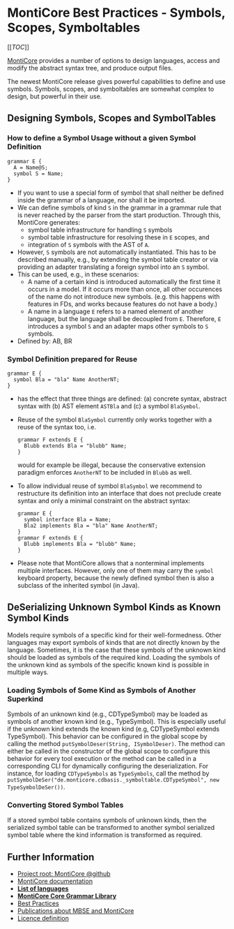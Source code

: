 <!-- (c) https://github.com/MontiCore/monticore -->

# MontiCore Best Practices - Symbols, Scopes, Symboltables

[[_TOC_]]

[MontiCore](http://www.monticore.de) provides a number of options to design 
languages, access and modify the abstract syntax tree, and produce output files.

The newest MontiCore release gives powerful capabilities to define and 
use symbols. Symbols, scopes, and symboltables are somewhat complex 
to design, but powerful in their use.


## **Designing Symbols, Scopes and SymbolTables** 

### How to define a Symbol Usage without a given Symbol Definition
  ```
  grammar E { 
    A = Name@S; 
    symbol S = Name; 
  }
  ```

* If you want to use a special form of symbol that shall neither be defined 
  inside the grammar of a language, nor shall it be imported.
* We can define symbols of kind `S` in the grammar in a grammar rule that 
  is never reached by the parser from the start production.
  Through this, MontiCore generates:
  * symbol table infrastructure for handling `S` symbols
  * symbol table infrastructure for resolving these in `E` scopes, and 
  * integration of `S` symbols with the AST of `A`.
* However, `S` symbols are not automatically instantiated. 
  This has to be described manually, e.g., by extending the symbol table 
  creator or via providing an adapter translating a foreign symbol into an `S` symbol.
* This can be used, e.g., in these scenarios: 
  * A name of a certain kind is introduced automatically the first time it occurs 
    in a model. If it occurs more than once, all other occurences of the name 
    do not introduce new symbols. (e.g. this happens with features in FDs,
    and works because features do not have a body.)
  * A name in a language `E` refers to a named element of another language, 
    but the language shall be decoupled from `E`. 
    Therefore, `E` introduces a symbol `S` and an adapter maps other symbols
    to `S` symbols.
* Defined by: AB, BR


### Symbol Definition prepared for Reuse 

  ```
  grammar E { 
    symbol Bla = "bla" Name AnotherNT; 
  }
  ```
* has the effect that three things are defined: (a) concrete syntax, 
  abstract syntax with (b) AST element `ASTBla`
  and (c) a symbol `BlaSymbol`.
* Reuse of the symbol `BlaSymbol` currently only works together with a reuse
  of the syntax too, i.e.

  ```
  grammar F extends E { 
    Blubb extends Bla = "blubb" Name; 
  }
  ```
  would for example be illegal, because the conservative extension paradigm 
  enforces `AnotherNT` to be included in `Blubb` as well. 
* To allow individual reuse of symbol `BlaSymbol` we recommend to
  restructure its definition into an interface that does not preclude
  create syntax and only a minimal constraint on the abstract syntax:

  ```
  grammar E { 
    symbol interface Bla = Name; 
    Bla2 implements Bla = "bla" Name AnotherNT; 
  }
  grammar F extends E { 
    Blubb implements Bla = "blubb" Name; 
  }
  ```

* Please note that MontiCore allows that a nonterminal implements
  multiple interfaces. However, only one of them may carry the `symbol` 
  keyboard property, because the newly defined symbol then is also 
  a subclass of the inherited symbol (in Java).

## DeSerializing Unknown Symbol Kinds as Known Symbol Kinds

Models require symbols of a specific kind for their well-formedness.
Other languages may export symbols of kinds that are not directly known by the language.
Sometimes, it is the case that these symbols of the unknown kind should be loaded as symbols of the required kind. 
Loading the symbols of the unknown kind as symbols of the specific known kind is possible in multiple ways.

### Loading Symbols of Some Kind as Symbols of Another Superkind
Symbols of an unknown kind (e.g., CDTypeSymbol) may be loaded as symbols of another known kind (e.g., TypeSymbol).
This is especially useful if the unknown kind extends the known kind (e.g, CDTypeSymbol extends TypeSymbol).
This behavior can be configured in the global scope by calling the method ```putSymbolDeser(String, ISymbolDeser)```. 
The method can either be called in the constructor of the global scope to configure this behavior for every tool execution 
or the method can be called in a corresponding CLI for dynamically configuring the deserialization.
For instance, for loading ```CDTypeSymbols``` as ```TypeSymbols```, call the method by 
```putSymbolDeSer("de.monticore.cdbasis._symboltable.CDTypeSymbol", new TypeSymbolDeSer())```.

### Converting Stored Symbol Tables
If a stored symbol table contains symbols of unknown kinds, then the serialized symbol table can be transformed to another symbol 
serialized symbol table where the kind information is transformed as required.

## Further Information

* [Project root: MontiCore @github](https://github.com/MontiCore/monticore)
* [MontiCore documentation](http://www.monticore.de/)
* [**List of languages**](https://github.com/MontiCore/monticore/blob/dev/docs/Languages.md)
* [**MontiCore Core Grammar Library**](https://github.com/MontiCore/monticore/blob/dev/monticore-grammar/src/main/grammars/de/monticore/Grammars.md)
* [Best Practices](https://github.com/MontiCore/monticore/blob/dev/docs/BestPractices.md)
* [Publications about MBSE and MontiCore](https://www.se-rwth.de/publications/)
* [Licence definition](https://github.com/MontiCore/monticore/blob/master/00.org/Licenses/LICENSE-MONTICORE-3-LEVEL.md)

